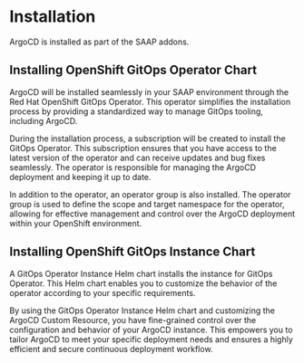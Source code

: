 # Installation

ArgoCD is installed as part of the SAAP addons.

## Installing OpenShift GitOps Operator Chart

ArgoCD will be installed seamlessly in your SAAP environment through the Red Hat OpenShift GitOps Operator. This operator simplifies the installation process by providing a standardized way to manage GitOps tooling, including ArgoCD.

During the installation process, a subscription will be created to install the GitOps Operator. This subscription ensures that you have access to the latest version of the operator and can receive updates and bug fixes seamlessly. The operator is responsible for managing the ArgoCD deployment and keeping it up to date.

In addition to the operator, an operator group is also installed. The operator group is used to define the scope and target namespace for the operator, allowing for effective management and control over the ArgoCD deployment within your OpenShift environment.

## Installing OpenShift GitOps Instance Chart

A GitOps Operator Instance Helm chart installs the instance for GitOps Operator. This Helm chart enables you to customize the behavior of the operator according to your specific requirements.

By using the GitOps Operator Instance Helm chart and customizing the ArgoCD Custom Resource, you have fine-grained control over the configuration and behavior of your ArgoCD instance. This empowers you to tailor ArgoCD to meet your specific deployment needs and ensures a highly efficient and secure continuous deployment workflow.
